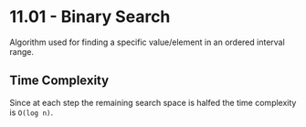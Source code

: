 # 11.01 - Binary Search
Algorithm used for finding a specific value/element in an ordered interval range.

## Time Complexity
Since at each step the remaining search space is halfed the time complexity is `O(log n)`.